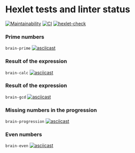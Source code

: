 # Hexlet tests and linter status
[![Maintainability](https://api.codeclimate.com/v1/badges/a99a88d28ad37a79dbf6/maintainability)](https://codeclimate.com/github/sergey712lab/frontend-project-lvl1/maintainability)
[![CI](https://github.com/sergey712lab/frontend-project-lvl1/workflows/CI/badge.svg)](https://github.com/sergey712lab/frontend-project-lvl1/actions/workflows/CI.yml)
[![hexlet-check](https://github.com/sergey712lab/frontend-project-lvl1/workflows/hexlet-check/badge.svg)](https://github.com/sergey712lab/frontend-project-lvl1/actions/workflows/hexlet-check.yml)

### Prime numbers
```brain-prime```
[![asciicast](https://asciinema.org/a/iAyBx7BdYsJj4eFFmOI7IuEux.svg)](https://asciinema.org/a/iAyBx7BdYsJj4eFFmOI7IuEux)

### Result of the expression
```brain-calc```
[![asciicast](https://asciinema.org/a/6DMjh6ylNKWkdTlj6CXBbqSCd.svg)](https://asciinema.org/a/6DMjh6ylNKWkdTlj6CXBbqSCd)

### Result of the expression
```brain-gcd```
[![asciicast](https://asciinema.org/a/2xQgcGIti5mJiFfDUiaXjdmdX.svg)](https://asciinema.org/a/2xQgcGIti5mJiFfDUiaXjdmdX)

### Missing numbers in the progression
```brain-progression```
[![asciicast](https://asciinema.org/a/TZRxnopBm2kL0ObSXTmmfVEny.svg)](https://asciinema.org/a/TZRxnopBm2kL0ObSXTmmfVEny)

### Even numbers
```brain-even```
[![asciicast](https://asciinema.org/a/5Jt7LHtC9rhJnFDxgN0eCM3S0.svg)](https://asciinema.org/a/5Jt7LHtC9rhJnFDxgN0eCM3S0)
